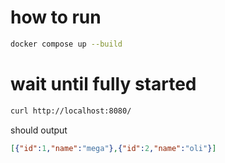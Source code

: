 # how to run

```bash
docker compose up --build
```

# wait until fully started

```bash
curl http://localhost:8080/
```

should output

```json
[{"id":1,"name":"mega"},{"id":2,"name":"oli"}]
```
